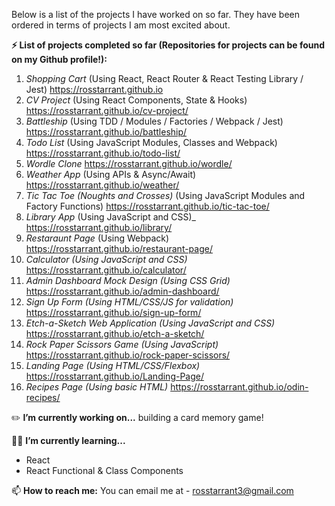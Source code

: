Below is a list of the projects I have worked on so far. They have been ordered in terms of projects I am most excited about.

**⚡ List of projects completed so far (Repositories for projects can be found on my Github profile!):**
1. _Shopping Cart_ (Using React, React Router & React Testing Library / Jest) https://rosstarrant.github.io
2. _CV Project_ (Using React Components, State & Hooks) https://rosstarrant.github.io/cv-project/
3. _Battleship_ (Using TDD / Modules / Factories / Webpack / Jest) https://rosstarrant.github.io/battleship/
4. _Todo List_ (Using JavaScript Modules, Classes and Webpack) https://rosstarrant.github.io/todo-list/
5. _Wordle Clone_ https://rosstarrant.github.io/wordle/
6. _Weather App_ (Using APIs & Async/Await) https://rosstarrant.github.io/weather/
7. _Tic Tac Toe (Noughts and Crosses)_ (Using JavaScript Modules and Factory Functions) https://rosstarrant.github.io/tic-tac-toe/
8. _Library App_ (Using JavaScript and CSS)_ https://rosstarrant.github.io/library/
9. _Restaraunt Page_ (Using Webpack) https://rosstarrant.github.io/restaurant-page/
10. _Calculator (Using JavaScript and CSS)_ https://rosstarrant.github.io/calculator/
11. _Admin Dashboard Mock Design (Using CSS Grid)_ https://rosstarrant.github.io/admin-dashboard/
12. _Sign Up Form (Using HTML/CSS/JS for validation)_ https://rosstarrant.github.io/sign-up-form/
13. _Etch-a-Sketch Web Application (Using JavaScript and CSS)_ https://rosstarrant.github.io/etch-a-sketch/
14. _Rock Paper Scissors Game (Using JavaScript)_ https://rosstarrant.github.io/rock-paper-scissors/
15. _Landing Page (Using HTML/CSS/Flexbox)_ https://rosstarrant.github.io/Landing-Page/
16. _Recipes Page (Using basic HTML)_ https://rosstarrant.github.io/odin-recipes/

:pencil2: **I’m currently working on...** building a card memory game!

:man_student: **I’m currently learning...** 
- React
- React Functional & Class Components

📫 **How to reach me:** You can email me at - rosstarrant3@gmail.com
